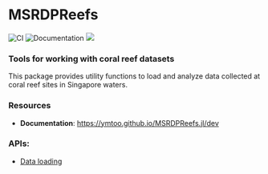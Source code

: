 # MSRDPReefs
![CI](https://github.com/ymtoo/MSRDPReefs.jl/workflows/CI/badge.svg)
![Documentation](https://github.com/ymtoo/MSRDPReefs.jl/workflows/Documentation/badge.svg?branch=master)
[![](https://img.shields.io/badge/docs-dev-blue.svg)](https://ymtoo.github.io/MSRDPReefs.jl/dev)

### Tools for working with coral reef datasets

This package provides utility functions to load and analyze data collected at coral reef sites in Singapore waters.

### Resources

* **Documentation**: <https://ymtoo.github.io/MSRDPReefs.jl/dev>

### APIs:
- [Data loading](https://ymtoo.github.io/MSRDPReefs.jl/dev/data.html)